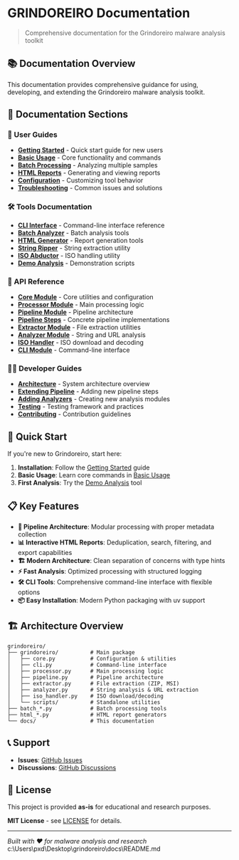 # GRINDOREIRO Documentation

> Comprehensive documentation for the Grindoreiro malware analysis toolkit

## 📚 Documentation Overview

This documentation provides comprehensive guidance for using, developing, and extending the Grindoreiro malware analysis toolkit.

## 📖 Documentation Sections

### 👥 User Guides
- **[Getting Started](user-guides/getting-started.md)** - Quick start guide for new users
- **[Basic Usage](user-guides/basic-usage.md)** - Core functionality and commands
- **[Batch Processing](user-guides/batch-processing.md)** - Analyzing multiple samples
- **[HTML Reports](user-guides/html-reports.md)** - Generating and viewing reports
- **[Configuration](user-guides/configuration.md)** - Customizing tool behavior
- **[Troubleshooting](user-guides/troubleshooting.md)** - Common issues and solutions

### 🛠️ Tools Documentation
- **[CLI Interface](tools/cli-interface.md)** - Command-line interface reference
- **[Batch Analyzer](tools/batch-analyzer.md)** - Batch analysis tools
- **[HTML Generator](tools/html-generator.md)** - Report generation tools
- **[String Ripper](tools/string-ripper.md)** - String extraction utility
- **[ISO Abductor](tools/iso-abductor.md)** - ISO handling utility
- **[Demo Analysis](tools/demo-analysis.md)** - Demonstration scripts

### 🔧 API Reference
- **[Core Module](api-reference/core.md)** - Core utilities and configuration
- **[Processor Module](api-reference/processor.md)** - Main processing logic
- **[Pipeline Module](api-reference/pipeline.md)** - Pipeline architecture
- **[Pipeline Steps](api-reference/pipeline_steps.md)** - Concrete pipeline implementations
- **[Extractor Module](api-reference/extractor.md)** - File extraction utilities
- **[Analyzer Module](api-reference/analyzer.md)** - String and URL analysis
- **[ISO Handler](api-reference/iso-handler.md)** - ISO download and decoding
- **[CLI Module](api-reference/cli.md)** - Command-line interface

### 👨‍💻 Developer Guides
- **[Architecture](developer-guides/architecture.md)** - System architecture overview
- **[Extending Pipeline](developer-guides/extending-pipeline.md)** - Adding new pipeline steps
- **[Adding Analyzers](developer-guides/adding-analyzers.md)** - Creating new analysis modules
- **[Testing](developer-guides/testing.md)** - Testing framework and practices
- **[Contributing](developer-guides/contributing.md)** - Contribution guidelines

## 🚀 Quick Start

If you're new to Grindoreiro, start here:

1. **Installation**: Follow the [Getting Started](user-guides/getting-started.md) guide
2. **Basic Usage**: Learn core commands in [Basic Usage](user-guides/basic-usage.md)
3. **First Analysis**: Try the [Demo Analysis](tools/demo-analysis.md) tool

## 📋 Key Features

- **🔄 Pipeline Architecture**: Modular processing with proper metadata collection
- **📊 Interactive HTML Reports**: Deduplication, search, filtering, and export capabilities
- **🏗️ Modern Architecture**: Clean separation of concerns with type hints
- **⚡ Fast Analysis**: Optimized processing with structured logging
- **🛠️ CLI Tools**: Comprehensive command-line interface with flexible options
- **📦 Easy Installation**: Modern Python packaging with uv support

## 🏗️ Architecture Overview

```
grindoreiro/
├── grindoreiro/          # Main package
│   ├── core.py           # Configuration & utilities
│   ├── cli.py            # Command-line interface
│   ├── processor.py      # Main processing logic
│   ├── pipeline.py       # Pipeline architecture
│   ├── extractor.py      # File extraction (ZIP, MSI)
│   ├── analyzer.py       # String analysis & URL extraction
│   ├── iso_handler.py    # ISO download/decoding
│   └── scripts/          # Standalone utilities
├── batch_*.py            # Batch processing tools
├── html_*.py             # HTML report generators
└── docs/                 # This documentation
```

## 📞 Support

- **Issues**: [GitHub Issues](https://github.com/PerikiyoXD/grindoreiro2/issues)
- **Discussions**: [GitHub Discussions](https://github.com/PerikiyoXD/grindoreiro2/discussions)

## 📄 License

This project is provided **as-is** for educational and research purposes.

**MIT License** - see [LICENSE](../LICENSE) for details.

---

*Built with ❤️ for malware analysis and research*</content>
<parameter name="filePath">c:\Users\pxd\Desktop\grindoreiro\docs\README.md
